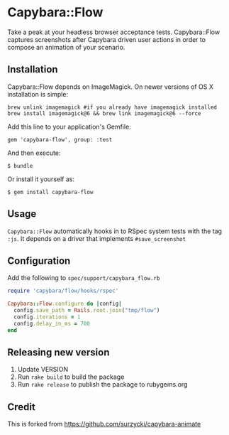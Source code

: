 Capybara::Flow
=

Take a peak at your headless browser acceptance tests. Capybara::Flow captures screenshots after Capybara driven user actions in order to compose an animation of your scenario.

## Installation

Capybara::Flow depends on ImageMagick. On newer versions of OS X installation is simple: 
```
brew unlink imagemagick #if you already have imagemagick installed
brew install imagemagick@6 && brew link imagemagick@6 --force
```

Add this line to your application's Gemfile:

    gem 'capybara-flow', group: :test

And then execute:

    $ bundle

Or install it yourself as:

    $ gem install capybara-flow

## Usage

`Capybara::Flow` automatically hooks in to RSpec system tests with the tag `:js`. 
It depends on a driver that implements ```#save_screenshot```

## Configuration

Add the following to `spec/support/capybara_flow.rb`

```ruby
require 'capybara/flow/hooks/rspec'

Capybara::Flow.configure do |config|
  config.save_path = Rails.root.join("tmp/flow")
  config.iterations = 1
  config.delay_in_ms = 700
end

```

## Releasing new version

1. Update VERSION
1. Run `rake build` to build the package
1. Run `rake release` to publish the package to rubygems.org

## Credit

This is forked from https://github.com/surzycki/capybara-animate 

